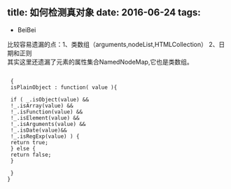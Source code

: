 title: 如何检测真对象
date: 2016-06-24
tags: 
---


*   BeiBei

比较容易遗漏的点：1、类数组（arguments,nodeList,HTMLCollection） 2、日期和正则  
其实这里还遗漏了元素的属性集合NamedNodeMap,它也是类数组。  

```
  
 {  
 isPlainObject : function( value ){  
    
 if ( _.isObject(value) &&  
 !_.isArray(value) &&  
 !_.isFunction(value) &&  
 !_.isElement(value) &&  
 !_.isArguments(value) &&  
 !_.isDate(value)&&  
 !_.isRegExp(value) ) {  
 return true;  
 } else {  
 return false;  
 }  
  
 }  
}  

```

